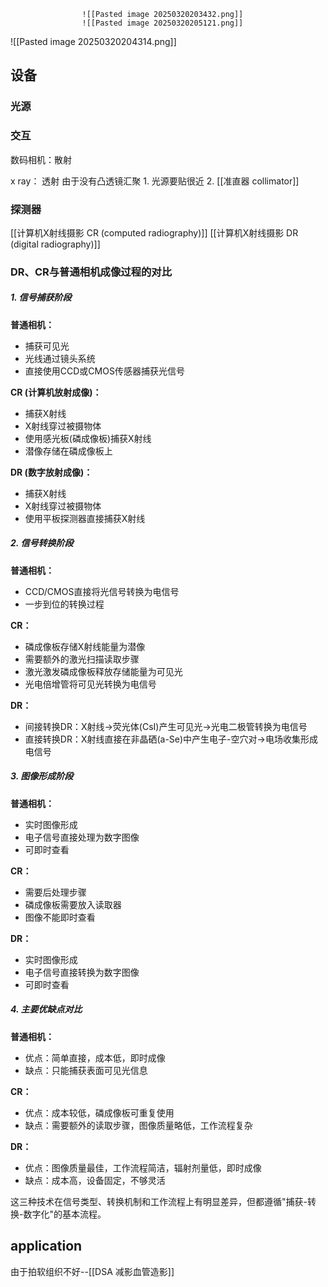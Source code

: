 					![[Pasted image 20250320203432.png]]
					![[Pasted image 20250320205121.png]]




![[Pasted image 20250320204314.png]]
## 设备


### 光源




### 交互

数码相机：散射

x ray： 透射
由于没有凸透镜汇聚
	1. 光源要贴很近
	2. [[准直器 collimator]]


### 探测器

[[计算机X射线摄影 CR (computed radiography)]]
[[计算机X射线摄影  DR (digital radiography)]]
### DR、CR与普通相机成像过程的对比

##### 1. 信号捕获阶段

**普通相机：**

- 捕获可见光
- 光线通过镜头系统
- 直接使用CCD或CMOS传感器捕获光信号

**CR (计算机放射成像)：**

- 捕获X射线
- X射线穿过被摄物体
- 使用感光板(磷成像板)捕获X射线
- 潜像存储在磷成像板上

**DR (数字放射成像)：**

- 捕获X射线
- X射线穿过被摄物体
- 使用平板探测器直接捕获X射线

##### 2. 信号转换阶段

**普通相机：**

- CCD/CMOS直接将光信号转换为电信号
- 一步到位的转换过程

**CR：**

- 磷成像板存储X射线能量为潜像
- 需要额外的激光扫描读取步骤
- 激光激发磷成像板释放存储能量为可见光
- 光电倍增管将可见光转换为电信号

**DR：**

- 间接转换DR：X射线→荧光体(CsI)产生可见光→光电二极管转换为电信号
- 直接转换DR：X射线直接在非晶硒(a-Se)中产生电子-空穴对→电场收集形成电信号

##### 3. 图像形成阶段

**普通相机：**

- 实时图像形成
- 电子信号直接处理为数字图像
- 可即时查看

**CR：**

- 需要后处理步骤
- 磷成像板需要放入读取器
- 图像不能即时查看

**DR：**

- 实时图像形成
- 电子信号直接转换为数字图像
- 可即时查看

##### 4. 主要优缺点对比

**普通相机：**

- 优点：简单直接，成本低，即时成像
- 缺点：只能捕获表面可见光信息

**CR：**

- 优点：成本较低，磷成像板可重复使用
- 缺点：需要额外的读取步骤，图像质量略低，工作流程复杂

**DR：**

- 优点：图像质量最佳，工作流程简洁，辐射剂量低，即时成像
- 缺点：成本高，设备固定，不够灵活

这三种技术在信号类型、转换机制和工作流程上有明显差异，但都遵循"捕获-转换-数字化"的基本流程。
## application

由于拍软组织不好--[[DSA 减影血管造影]]